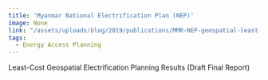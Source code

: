 ```yaml
---
title: 'Myanmar National Electrification Plan (NEP)'
image: None
link: "/assets/uploads/blog/2019/publications/MMR-NEP-geospatial-least-cost-planning.pdf"
tags:
  - Energy Access Planning
---
```


Least-Cost Geospatial Electrification Planning Results (Draft Final Report)
